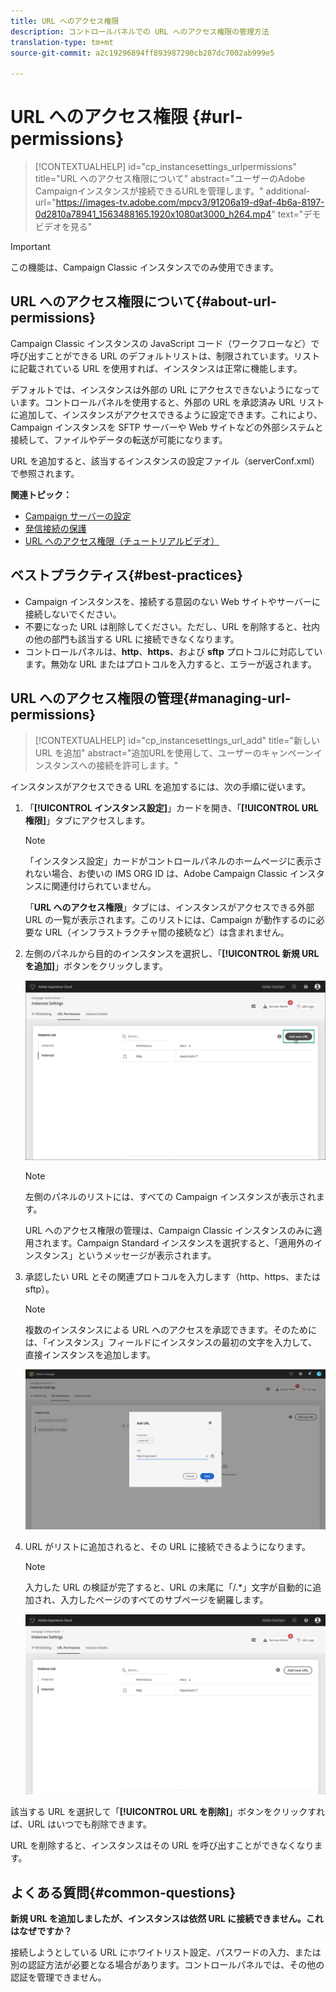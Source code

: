 ```yaml
---
title: URL へのアクセス権限
description: コントロールパネルでの URL へのアクセス権限の管理方法
translation-type: tm+mt
source-git-commit: a2c19296894ff893987290cb287dc7002ab999e5

---
```



# URL へのアクセス権限 {#url-permissions}

>[!CONTEXTUALHELP]
>id="cp_instancesettings_urlpermissions"
>title="URL へのアクセス権限について"
>abstract="ユーザーのAdobe Campaignインスタンスが接続できるURLを管理します。"
>additional-url="https://images-tv.adobe.com/mpcv3/91206a19-d9af-4b6a-8197-0d2810a78941_1563488165.1920x1080at3000_h264.mp4" text="デモビデオを見る"

>[!IMPORTANT]
>
>この機能は、Campaign Classic インスタンスでのみ使用できます。

## URL へのアクセス権限について{#about-url-permissions}

Campaign Classic インスタンスの JavaScript コード（ワークフローなど）で呼び出すことができる URL のデフォルトリストは、制限されています。リストに記載されている URL を使用すれば、インスタンスは正常に機能します。

デフォルトでは、インスタンスは外部の URL にアクセスできないようになっています。コントロールパネルを使用すると、外部の URL を承認済み URL リストに追加して、インスタンスがアクセスできるように設定できます。これにより、Campaign インスタンスを SFTP サーバーや Web サイトなどの外部システムと接続して、ファイルやデータの転送が可能になります。

URL を追加すると、該当するインスタンスの設定ファイル（serverConf.xml）で参照されます。

**関連トピック：**

* [Campaign サーバーの設定](https://docs.campaign.adobe.com/doc/AC/en/INS_Additional_configurations_Configuring_Campaign_server.html)
* [発信接続の保護](https://docs.campaign.adobe.com/doc/AC/en/INS_Additional_configurations_Configuring_Campaign_server.html#Outgoing_connection_protection)
* [URL へのアクセス権限（チュートリアルビデオ）](https://docs.adobe.com/content/help/en/campaign-learn/campaign-classic-tutorials/administrating/control-panel-acc/adding-url-permissions.html)

## ベストプラクティス{#best-practices}

* Campaign インスタンスを、接続する意図のない Web サイトやサーバーに接続しないでください。
* 不要になった URL は削除してください。ただし、URL を削除すると、社内の他の部門も該当する URL に接続できなくなります。
* コントロールパネルは、**http**、**https**、および **sftp** プロトコルに対応しています。無効な URL またはプロトコルを入力すると、エラーが返されます。

## URL へのアクセス権限の管理{#managing-url-permissions}

>[!CONTEXTUALHELP]
>id="cp_instancesettings_url_add"
>title="新しい URL を追加"
>abstract="追加URLを使用して、ユーザーのキャンペーンインスタンスへの接続を許可します。"

インスタンスがアクセスできる URL を追加するには、次の手順に従います。

1. 「**[!UICONTROL インスタンス設定]**」カードを開き、「**[!UICONTROL URL 権限]**」タブにアクセスします。

   >[!NOTE]
   >
   >「インスタンス設定」カードがコントロールパネルのホームページに表示されない場合、お使いの IMS ORG ID は、Adobe Campaign Classic インスタンスに関連付けられていません。
   >
   >「<b><span class="uicontrol">URL へのアクセス権限</span></b>」タブには、インスタンスがアクセスできる外部 URL の一覧が表示されます。このリストには、Campaign が動作するのに必要な URL（インフラストラクチャ間の接続など）は含まれません。

1. 左側のパネルから目的のインスタンスを選択し、「**[!UICONTROL 新規 URL を追加]**」ボタンをクリックします。

   ![](assets/add_url1.png)

   >[!NOTE]
   >
   >左側のパネルのリストには、すべての Campaign インスタンスが表示されます。
   >
   >URL へのアクセス権限の管理は、Campaign Classic インスタンスのみに適用されます。Campaign Standard インスタンスを選択すると、「適用外のインスタンス」というメッセージが表示されます。

1. 承認したい URL とその関連プロトコルを入力します（http、https、または sftp）。

   >[!NOTE]
   >
   >複数のインスタンスによる URL へのアクセスを承認できます。そのためには、「インスタンス」フィールドにインスタンスの最初の文字を入力して、直接インスタンスを追加します。

   ![](assets/add_url2.png)

1. URL がリストに追加されると、その URL に接続できるようになります。

   >[!NOTE]
   >
   >入力した URL の検証が完了すると、URL の末尾に「/.*」文字が自動的に追加され、入力したページのすべてのサブページを網羅します。

   ![](assets/add_url_listnew.png)

該当する URL を選択して「**[!UICONTROL URL を削除]**」ボタンをクリックすれば、URL はいつでも削除できます。

URL を削除すると、インスタンスはその URL を呼び出すことができなくなります。

## よくある質問{#common-questions}

**新規 URL を追加しましたが、インスタンスは依然 URL に接続できません。これはなぜですか？**

接続しようとしている URL にホワイトリスト設定、パスワードの入力、または別の認証方法が必要となる場合があります。コントロールパネルでは、その他の認証を管理できません。
